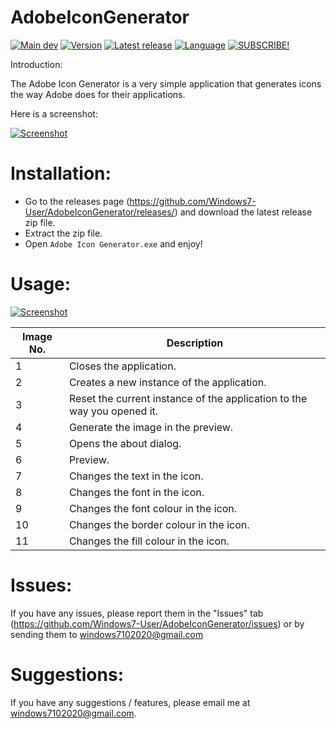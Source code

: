 # AdobeIconGenerator

[![Main dev](https://img.shields.io/badge/made%20by-EB's%20Electronics-orange)](https://www.youtube.com/channel/UCITdj43oly6d1-n9AKlugFA) 
[![Version](https://img.shields.io/badge/version-1.5.0.1-success)]()
[![Latest release](https://img.shields.io/badge/latest--release-download-green)](https://github.com/Windows7-User/AdobeIconGenerator/releases/tag/1.5.0.1)
[![Language](https://img.shields.io/badge/language-c%23-blue)](https://en.wikipedia.org/wiki/C_Sharp_(programming_language))
[![SUBSCRIBE!](https://img.shields.io/youtube/channel/subscribers/UCITdj43oly6d1-n9AKlugFA?label=EB%27s%20Electronics&style=social)](https://www.youtube.com/channel/UCITdj43oly6d1-n9AKlugFA?sub_confirmation=1)


Introduction:

The Adobe Icon Generator is a very simple application that generates icons the way Adobe does for their applications.

Here is a screenshot:

[![Screenshot](https://i.imgur.com/a6kHg4J.png)](https://github.com/Windows7-User/AdobeIconGenerator/releases/tag/1.5.0.1)

# Installation:

- Go to the releases page (https://github.com/Windows7-User/AdobeIconGenerator/releases/) and download the latest release zip file.
- Extract the zip file.
- Open ```Adobe Icon Generator.exe``` and enjoy!

# Usage:

[![Screenshot](https://i.imgur.com/ZnDekOW.png)]()

| Image No. | Description |
| ------ | ------ |
| 1 | Closes the application. |
| 2 | Creates a new instance of the application. |
| 3 | Reset the current instance of the application to the way you opened it. |
| 4 | Generate the image in the preview. |
| 5 | Opens the about dialog. |
| 6 | Preview. |
| 7 | Changes the text in the icon. |
| 8 | Changes the font in the icon. |
| 9 | Changes the font colour in the icon. |
| 10 | Changes the border colour in the icon. |
| 11 | Changes the fill colour in the icon. |

# Issues:

If you have any issues, please report them in the "Issues" tab (https://github.com/Windows7-User/AdobeIconGenerator/issues) or by sending them to [windows7102020@gmail.com](mailto:windows7102020@gmail.com)

# Suggestions:

If you have any suggestions / features, please email me at [windows7102020@gmail.com](mailto:windows7102020@gmail.com).

